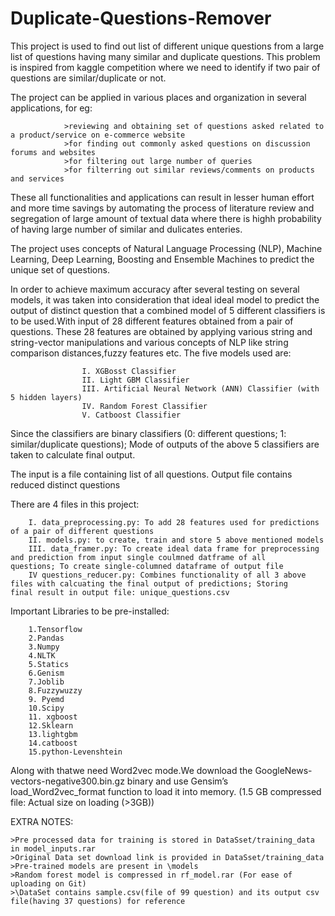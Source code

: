 # Duplicate-Questions-Remover

This project is used to find out list of different unique questions from a large list of questions having many similar and duplicate questions. This problem is inspired from kaggle competition where we need to identify if two pair of questions are similar/duplicate or not.

The project can be applied in various places and organization in several applications, for eg: 
                
                >reviewing and obtaining set of questions asked related to a product/service on e-commerce website
                >for finding out commonly asked questions on discussion forums and websites
                >for filtering out large number of queries
                >for filterring out similar reviews/comments on products and services
                
These all functionalities and applications can result in lesser human effort and more time savings by automating the process of literature review and segregation of large amount of textual data where there is highh probability of having large number of similar and dulicates enteries.

The project uses concepts of Natural Language Processing (NLP), Machine Learning, Deep Learning, Boosting and Ensemble Machines to predict the unique set of questions.

In order to achieve maximum accuracy after several testing on several models, it was taken into consideration that ideal ideal model to predict the output of distinct question that a combined model of 5 different classifiers is to be used.With input of 28 different features obtained from a pair of questions. These 28 features are obtained by applying various string and string-vector manipulations and various concepts of NLP like string comparison distances,fuzzy features etc. The five models used are:
                    
                    I. XGBosst Classifier
                    II. Light GBM Classifier
                    III. Artificial Neural Network (ANN) Classifier (with 5 hidden layers)
                    IV. Random Forest Classifier
                    V. Catboost Classifier
   
Since the classifiers are binary classifiers (0: different questions; 1: similar/duplicate questions); Mode of outputs of the above 5 classifiers are taken to calculate final output.

The input is a file containing list of all questions. Output file contains reduced distinct questions

There are 4 files in this project:
        
        I. data_preprocessing.py: To add 28 features used for predictions of a pair of different questions
        II. models.py: to create, train and store 5 above mentioned models
        III. data_framer.py: To create ideal data frame for preprocessing and prediction from input single coulmned datframe of all                                   questions; To create single-columned dataframe of output file
        IV questions_reducer.py: Combines functionality of all 3 above files with calcuating the final output of predictions; Storing                                     final result in output file: unique_questions.csv
        
        
Important Libraries to be pre-installed:
        
        1.Tensorflow
        2.Pandas
        3.Numpy
        4.NLTK
        5.Statics
        6.Genism
        7.Joblib
        8.Fuzzywuzzy
        9. Pyemd
        10.Scipy
        11. xgboost
        12.Sklearn
        13.lightgbm
        14.catboost
        15.python-Levenshtein
        
Along with thatwe need Word2vec mode.We download the GoogleNews-vectors-negative300.bin.gz binary and use Gensim’s load_Word2vec_format function to load it into memory. (1.5 GB compressed file: Actual size on loading (>3GB))

EXTRA NOTES:
    
    >Pre processed data for training is stored in DataSset/training_data  in model_inputs.rar
    >Original Data set download link is provided in DataSset/training_data
    >Pre-trained models are present in \models
    >Random forest model is compressed in rf_model.rar (For ease of uploading on Git)
    >\DataSet contains sample.csv(file of 99 question) and its output csv file(having 37 questions) for reference
